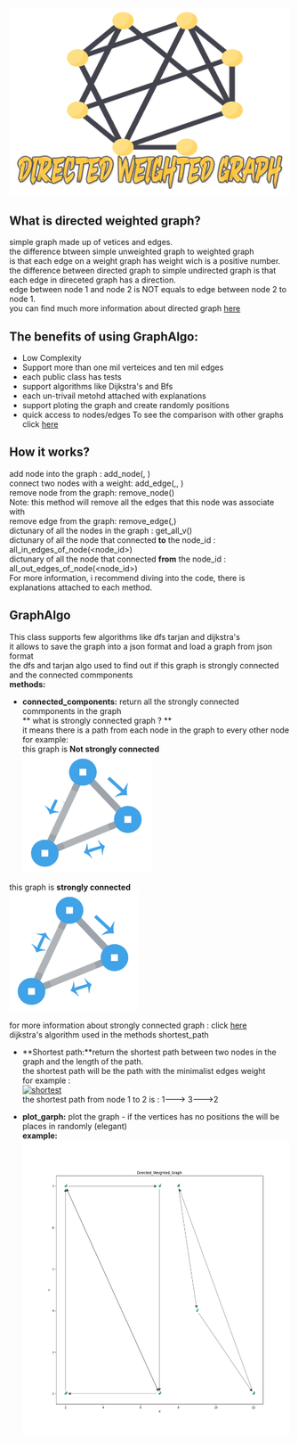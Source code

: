 ![](https://github.com/ShalevAsor/Ex3/blob/master/data/directed1.png)

## What is directed weighted graph? <br>
simple graph made up of vetices and edges. <br>
the difference btween simple unweighted graph to weighted graph <br>
is that each edge on a weight graph has weight wich is a positive number. <br>
the difference between directed graph to simple undirected graph is that <br>
each edge in direceted graph has a direction. <br>
edge between node 1 and node 2 is NOT equals to edge between node 2 to node 1. <br>
you can find much more information about directed graph [here](https://en.wikipedia.org/wiki/Directed_graph) <br>



## The benefits of using GraphAlgo:
- Low Complexity
- Support more than one mil verteices and ten mil edges
- each public class has tests
- support algorithms like Dijkstra's and Bfs
- each un-trivail metohd attached with explanations
- support ploting the graph and create randomly positions 
- quick access to nodes/edges 
To see the comparison with other graphs click [here](https://github.com/ShalevAsor/Ex3/wiki) <br>
 

## How it works? 
add node into the graph : add_node(<node id>, <position>) <br>
connect two nodes with a weight: add_edge(<source node key >,<destination node key>, <weight>) <br>
remove node from the graph: remove_node(<node key>) <br>
Note: this method will remove all the edges that this node was associate with <br>
remove edge from the graph: remove_edge(<node src key>,<node dest key>) <br>
dictunary of all the nodes in the graph : get_all_v() <br>
dictunary of all the node that connected **to** the node_id : all_in_edges_of_node(<node_id>) <br>
 dictunary of all the node that connected  **from** the node_id : all_out_edges_of_node(<node_id>) <br>
For more information, i recommend diving into the code, there is explanations attached to each method. <br>
 
 
## GraphAlgo

This class supports few algorithms like dfs tarjan and dijkstra's <br>
it allows to save the graph into a json format and load a graph from json format <br>
the dfs and tarjan algo used to find out if this graph is strongly connected and the connected commponents <br>
**methods:** <br>
- **connected_components:** return all the strongly connected commponents in the graph <br>
** what is strongly connected graph ? ** <br>
it means there is a path from each node in the graph to every other node <br>
for example: <br>
this graph is **Not strongly connected** <br>
![](https://github.com/ShalevAsor/Ex3/blob/master/data/dir2.png) <br>

this graph is **strongly connected** <br>
![](https://github.com/ShalevAsor/Ex3/blob/master/data/dir.png)

for more information about strongly connected graph : click [here](https://en.wikipedia.org/wiki/Strongly_connected_component) <br>
dijkstra's algorithm used in the methods shortest_path <br>
- **Shortest path:**return the shortest path between two nodes in the graph and the length of the path. <br>
the shortest path will be the path with the minimalist edges weight <br>
for example : <br>
<a href="http://www.siz.co.il/"><img src="http://up419.siz.co.il/up2/2mdhzomitddn.png" border="0" alt="shortest" /></a> <br>
the shortest path from node 1 to 2 is : 1---> 3--->2 <br>

- **plot_garph:** plot the graph - if the vertices has no positions the will be places in randomly (elegant) <br>
**example:** <br>
![](https://github.com/ShalevAsor/Ex3/blob/master/data/random_graph_example.png)

